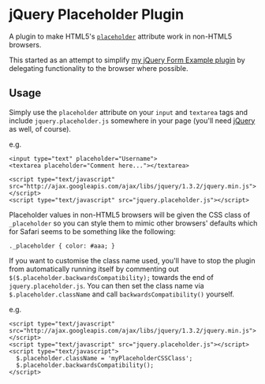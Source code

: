 jQuery Placeholder Plugin
=========================

A plugin to make HTML5's [`placeholder`][placeholder_spec] attribute work in non-HTML5 
browsers.

This started as an attempt to simplify [my jQuery Form Example plugin][jquery_example]
by delegating functionality to the browser where possible.

  [placeholder_spec]: http://www.whatwg.org/specs/web-apps/current-work/multipage/common-input-element-attributes.html#the-placeholder-attribute
  [jquery_example]: http://github.com/mudge/jquery_example

Usage
-----

Simply use the `placeholder` attribute on your `input` and `textarea` tags and include 
`jquery.placeholder.js` somewhere in your page (you'll need [jQuery][jquery] as well, of course).

e.g.

    <input type="text" placeholder="Username">
    <textarea placeholder="Comment here..."></textarea>
    
    <script type="text/javascript" src="http://ajax.googleapis.com/ajax/libs/jquery/1.3.2/jquery.min.js"></script>
    <script type="text/javascript" src="jquery.placeholder.js"></script>

  [jquery]: http://jquery.com/

Placeholder values in non-HTML5 browsers will be given the CSS class of `_placeholder` so 
you can style them to mimic other browsers' defaults which for Safari seems to be something 
like the following:

    ._placeholder { color: #aaa; }

If you want to customise the class name used, you'll have to stop the plugin from
automatically running itself by commenting out `$($.placeholder.backwardsCompatibility);`
towards the end of `jquery.placeholder.js`. You can then set the class name via
`$.placeholder.className` and call `backwardsCompatibility()` yourself.

e.g.

    <script type="text/javascript" src="http://ajax.googleapis.com/ajax/libs/jquery/1.3.2/jquery.min.js"></script>
    <script type="text/javascript" src="jquery.placeholder.js"></script>
    <script type="text/javascript">
      $.placeholder.className = 'myPlaceholderCSSClass';
      $.placeholder.backwardsCompatibility();
    </script>